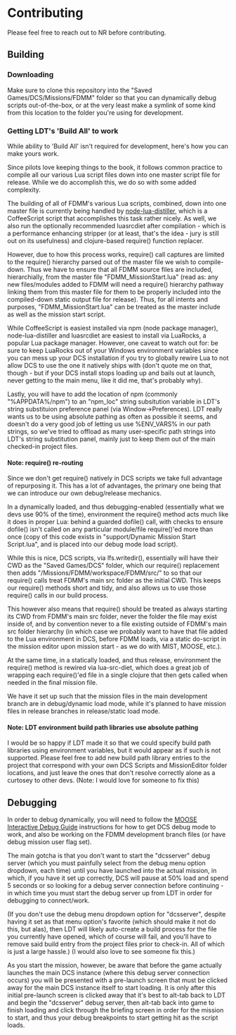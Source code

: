 # Contributing

Please feel free to reach out to NR before contributing.

## Building

### Downloading

Make sure to clone this repository into the "Saved Games/DCS/Missions/FDMM" folder so that you can dynamically debug scripts out-of-the-box, or at the very least make a symlink of some kind from this location to the folder you're using for development.

### Getting LDT's 'Build All' to work

While ability to 'Build All' isn't required for development, here's how you can make yours work.

Since pilots love keeping things to the book, it follows common practice to compile all our various Lua script files down into one master script file for release. While we do accomplish this, we do so with some added complexity.

The building of all of FDMM's various Lua scripts, combined, down into one master file is currently being handled by [node-lua-distiller](https://github.com/yi/node-lua-distiller), which is a CoffeeScript script that accomplishes this task rather nicely. As well, we also run the optionally recommended luasrcdiet after compilation - which is a performance enhancing stripper (or at least, that's the idea - jury is still out on its usefulness) and clojure-based require() function replacer.

However, due to how this process works, require() call captures are limited to the require() hierarchy parsed out of the master file we wish to compile-down. Thus we have to ensure that all FDMM source files are included, hierarchially, from the master file "FDMM_MissionStart.lua" (read as: any new files/modules added to FDMM will need a require() hierarchy pathway linking them from this master file for them to be properly included into the compiled-down static output file for release). Thus, for all intents and purposes, "FDMM_MissionStart.lua" can be treated as the master include as well as the mission start script.

While CoffeeScript is easiest installed via npm (node package manager), node-lua-distiller and luasrcdiet are easiest to install via LuaRocks, a popular Lua package manager. However, one caveat to watch out for: be sure to keep LuaRocks out of your Windows environment variables since you can mess up your DCS installation if you try to globally rewire Lua to not allow DCS to use the one it natively ships with (don't quote me on that, though - but if your DCS install stops loading up and bails out at launch, never getting to the main menu, like it did me, that's probably why).

Lastly, you will have to add the location of npm (commonly "%APPDATA%/npm") to an "npm_loc" string subsitution variable in LDT's string substituion preference panel (via Window->Preferences). LDT really wants us to be using absolute pathing as often as possible it seems, and doesn't do a very good job of letting us use %ENV_VARS% in our path strings, so we've tried to offload as many user-specific path strings into LDT's string substitution panel, mainly just to keep them out of the main checked-in project files.

#### Note: require() re-routing

Since we don't get require() natively in DCS scripts we take full advantage of repurposing it. This has a lot of advantages, the primary one being that we can introduce our own debug/release mechanics.

In a dynamically loaded, and thus debugging-enabled (essentially what we devs use 90% of the time), environment the require() method acts much like it does in proper Lua: behind a guarded dofile() call, with checks to ensure dofile() isn't called on any particular module/file require()'ed more than once (copy of this code exists in "support/Dynamic Mission Start Script.lua", and is placed into our debug mode load script).

While this is nice, DCS scripts, via lfs.writedir(), essentially will have their CWD as the "Saved Games/DCS" folder, which our require() replacement then adds "/Missions/FDMM/workspace/FDMM/src/" to so that our require() calls treat FDMM's main src folder as the initial CWD. This keeps our require() methods short and tidy, and also allows us to use those require() calls in our build process.

This however also means that require() should be treated as always starting its CWD from FDMM's main src folder, never the folder the file may exist inside of, and by convention never to a file existing outside of FDMM's main src folder hierarchy (in which case we probably want to have that file added to the Lua environment in DCS, before FDMM loads, via a static do-script in the mission editor upon mission start - as we do with MIST, MOOSE, etc.).

At the same time, in a statically loaded, and thus release, environment the require() method is rewired via lua-src-diet, which does a great job of wrapping each require()'ed file in a single clojure that then gets called when needed in the final mission file.

We have it set up such that the mission files in the main development branch are in debug/dynamic load mode, while it's planned to have mission files in release branches in release/static load mode.

#### Note: LDT environment build path libraries use absolute pathing

I would be so happy if LDT made it so that we could specify build path libraries using environment variables, but it would appear as if such is not supported. Please feel free to add new build path library entries to the project that correspond with your own DCS Scripts and MissionEditor folder locations, and just leave the ones that don't resolve correctly alone as a curtosey to other devs. (Note: I would love for someone to fix this)

## Debugging

In order to debug dynamically, you will need to follow the [MOOSE Interactive Debug Guide](https://flightcontrol-master.github.io/MOOSE_DOCS/Interactive_Debug_Guide.html) instructions for how to get DCS debug mode to work, and also be working on the FDMM development branch files (or have debug mission user flag set).

The main gotcha is that you don't want to start the "dcsserver" debug server (which you must painfully select from the debug menu option dropdown, each time) until you have launched into the actual mission, in which, if you have it set up correctly, DCS will pause at 50% load and spend 5 seconds or so looking for a debug server connection before continuing - in which time you must start the debug server up from LDT in order for debugging to connect/work.

(If you don't use the debug menu dropdown option for "dcsserver", despite having it set as that menu option's favorite (which should make it not do this, but alas), then LDT will likely auto-create a build process for the file you currently have opened, which of course will fail, and you'll have to remove said build entry from the project files prior to check-in. All of which is just a large hassle.) (I would also love to see someone fix this.)

As you start the mission, however, be aware that before the game actually launches the main DCS instance (where this debug server connection occurs) you will be presented with a pre-launch screen that must be clicked away for the main DCS instance itself to start loading. It is only after this initial pre-launch screen is clicked away that it's best to alt-tab back to LDT and begin the "dcsserver" debug server, then alt-tab back into game to finish loading and click through the briefing screen in order for the mission to start, and thus your debug breakpoints to start getting hit as the script loads.
